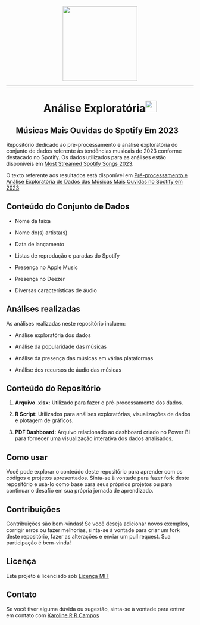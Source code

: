 <div id="header" align="center">
  <img src="https://media.giphy.com/media/J5B1Y8QZnzXXbLQIBu/giphy.gif" width="200"/>
 </div>
 
---

<h1 align="center">Análise Exploratória<img src="https://github.com/souvikguria98/souvikguria98/blob/master/Hi.gif" width="30"> </h1>

<h2 align="center">Músicas Mais Ouvidas do Spotify Em 2023<img src="https://github.com/souvikguria98/souvikguria98/blob/master/Hi.gif" width="15"> </h2>

Repositório dedicado ao pré-processamento e análise exploratória do conjunto de dados referente às tendências musicais de 2023 conforme destacado no Spotify. Os dados utilizados para as análises estão disponíveis em [Most Streamed Spotify Songs 2023](https://www.kaggle.com/datasets/nelgiriyewithana/top-spotify-songs-2023).  

O texto referente aos resultados está disponível em [Pré-processamento e Análise Exploratória de Dados das Músicas Mais Ouvidas no Spotify em 2023](https://medium.com/@karoline.rayzel.rodrigues_4151/pr%C3%A9-processamento-e-an%C3%A1lise-explorat%C3%B3ria-de-dados-das-m%C3%BAsicas-mais-ouvidas-no-spotify-em-2023-6fcb33935d46)

## Conteúdo do Conjunto de Dados

- Nome da faixa
  
- Nome do(s) artista(s)
  
- Data de lançamento
  
- Listas de reprodução e paradas do Spotify
  
- Presença no Apple Music
  
- Presença no Deezer
  
- Diversas características de áudio

## Análises realizadas

As análises realizadas neste repositório incluem:

- Análise exploratória dos dados
  
- Análise da popularidade das músicas
  
- Análise da presença das músicas em várias plataformas

- Análise dos recursos de áudio das músicas

## Conteúdo do Repositório

  1. **Arquivo .xlsx:** Utilizado para fazer o pré-processamento dos dados.
 
  2. **R Script:** Utilizados para análises exploratórias, visualizações de dados e plotagem de gráficos.
 
  3. **PDF Dashboard:** Arquivo relacionado ao dashboard criado no Power BI para fornecer uma visualização interativa dos dados analisados.
 
## Como usar

Você pode explorar o conteúdo deste repositório para aprender com os códigos e projetos apresentados. Sinta-se à vontade para fazer fork deste repositório e usá-lo como base para seus próprios projetos ou para continuar o desafio em sua própria jornada de aprendizado.

## Contribuições

Contribuições são bem-vindas! Se você deseja adicionar novos exemplos, corrigir erros ou fazer melhorias, sinta-se à vontade para criar um fork deste repositório, fazer as alterações e enviar um pull request. Sua participação é bem-vinda!

## Licença

Este projeto é licenciado sob [Licença MIT](https://choosealicense.com/licenses/mit/)

## Contato

Se você tiver alguma dúvida ou sugestão, sinta-se à vontade para entrar em contato com [Karoline R R Campos](https://github.com/karolrrcampos)


